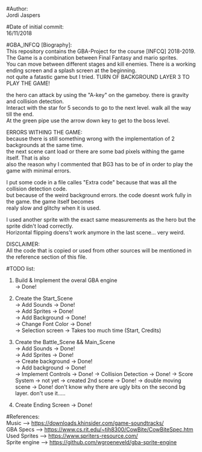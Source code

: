 #Author:  
Jordi Jaspers  
  
#Date of initial commit:  
16/11/2018  
  
#GBA_INFCQ [Biography]:  
This repository contains the GBA-Project for the course [INFCQ] 2018-2019. The Game is a combination between Final Fantasy and mario sprites.  
You can move between different stages and kill enemies. There is a working ending screen and a splash screen at the beginning.  
not quite a fatastic game but I tried. TURN OF BACKGROUND LAYER 3 TO PLAY THE GAME!  
  
the hero can attack by using the "A-key" on the gameboy. there is gravity and collision detection.  
Interact with the star for 5 seconds to go to the next level. walk all the way till the end.   
At the green pipe use the arrow down key to get to the boss level.  

ERRORS WITHING THE GAME:  
because there is still something wrong with the implementation of 2 backgrounds at the same time.  
the next scene cant load or there are some bad pixels withing the game itself. That is also  
also the reason why I commented that BG3 has to be of in order to play the game with minimal errors.

I put some code in a file calles "Extra code" because that was all the collision detection code.  
but because of the weird background errors. the code doesnt work fully in the game. the game itself becomes   
realy slow and glitchy when it is used.

I used another sprite with the exact same measurements as the hero but the sprite didn't load correctly.  
Horizontal flipping doens't work anymore in the last scene... very weird.  
   
DISCLAIMER:  
All the code that is copied or used from other sources will be mentioned in the reference section of this file.  
  
#TODO list:  
1.  Build & Implement the overal GBA engine  
    -> Done!  
2.  Create the Start_Scene <br />
    -> Add Sounds           -> Done!  
    -> Add Sprites          -> Done!  
    -> Add Background       -> Done!  
    -> Change Font Color    -> Done!  
    -> Selection screen     -> Takes too much time (Start, Credits)  
      
3.  Create the Battle_Scene && Main_Scene  
    -> Add Sounds           -> Done!  
    -> Add Sprites          -> Done!  
    -> Create background    -> Done!  
    -> Add background       -> Done!   
    -> Implement Controls   -> Done! 
    -> Collision Detection  -> Done! 
    -> Score System         -> not yet
    -> created 2nd scene    -> Done!
    -> double moving scene  -> Done! don't know why there are ugly bits on the second bg layer. don't use it.....  
      
4.  Create Ending Screen    -> Done! 
  
  
#References:  
Music           -->     https://downloads.khinsider.com/game-soundtracks/  
GBA Specs       -->     https://www.cs.rit.edu/~tjh8300/CowBite/CowBiteSpec.htm  
Used Sprites    -->     https://www.spriters-resource.com/  
Sprite engine   -->     https://github.com/wgroeneveld/gba-sprite-engine  
    
  
